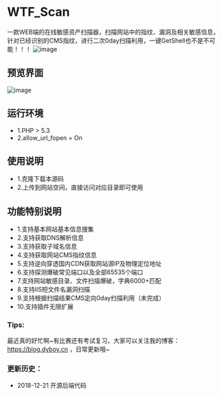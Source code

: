 # WTF_Scan
一款WEB端的在线敏感资产扫描器，扫描网站中的指纹、漏洞及相关敏感信息，针对已经识别的CMS指纹，进行二次0day扫描利用，一键GetShell也不是不可能！！！
![image](https://upload-images.jianshu.io/upload_images/6661013-a5ca96416f635dc1.png)

## 预览界面
![image](https://upload-images.jianshu.io/upload_images/6661013-35d11c212e2a941d.png)
## 运行环境
- 1.PHP > 5.3
- 2.allow_url_fopen = On

## 使用说明
- 1.克隆下载本源码
- 2.上传到网站空间，直接访问对应目录即可使用

## 功能特别说明
- 1.支持基本网站基本信息搜集
- 2.支持获取DNS解析信息
- 3.支持获取子域名信息
- 4.支持获取网站CMS指纹信息
- 5.支持逆向穿透国内CDN获取网站源IP及物理定位地址
- 6.支持探测爆破常见端口以及全部65535个端口
- 7.支持网站敏感目录、文件扫描爆破，字典6000+匹配
- 8.支持IIS短文件名漏洞扫描
- 9.支持根据扫描结果CMS定向0day扫描利用（未完成）
- 10.支持插件无限扩展

### Tips:
最近真的好忙啊~有比赛还有考试复习，大家可以关注我的博客：https://blog.dyboy.cn ，日常更新哦~

### 更新历史：

- 2018-12-21 开源后端代码